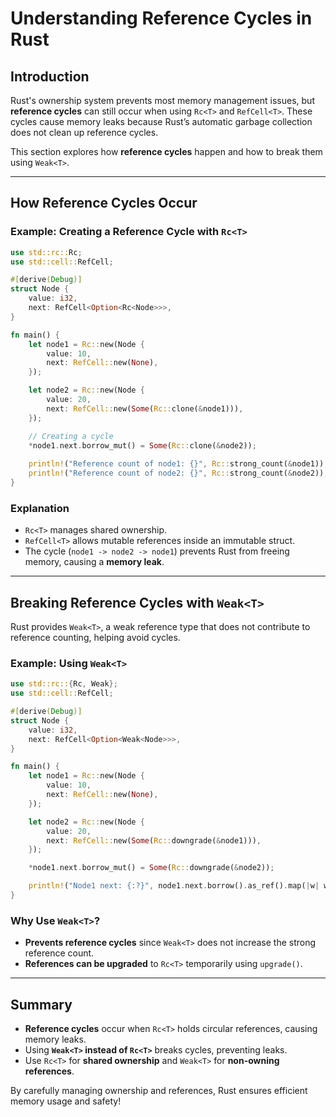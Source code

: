 # Understanding Reference Cycles in Rust

## Introduction
Rust's ownership system prevents most memory management issues, but **reference cycles** can still occur when using `Rc<T>` and `RefCell<T>`. These cycles cause memory leaks because Rust’s automatic garbage collection does not clean up reference cycles.

This section explores how **reference cycles** happen and how to break them using `Weak<T>`.

---

## How Reference Cycles Occur

### Example: Creating a Reference Cycle with `Rc<T>`

```rust
use std::rc::Rc;
use std::cell::RefCell;

#[derive(Debug)]
struct Node {
    value: i32,
    next: RefCell<Option<Rc<Node>>>,
}

fn main() {
    let node1 = Rc::new(Node {
        value: 10,
        next: RefCell::new(None),
    });

    let node2 = Rc::new(Node {
        value: 20,
        next: RefCell::new(Some(Rc::clone(&node1))),
    });

    // Creating a cycle
    *node1.next.borrow_mut() = Some(Rc::clone(&node2));
    
    println!("Reference count of node1: {}", Rc::strong_count(&node1));
    println!("Reference count of node2: {}", Rc::strong_count(&node2));
}
```

### Explanation
- `Rc<T>` manages shared ownership.
- `RefCell<T>` allows mutable references inside an immutable struct.
- The cycle (`node1 -> node2 -> node1`) prevents Rust from freeing memory, causing a **memory leak**.

---

## Breaking Reference Cycles with `Weak<T>`

Rust provides `Weak<T>`, a weak reference type that does not contribute to reference counting, helping avoid cycles.

### Example: Using `Weak<T>`

```rust
use std::rc::{Rc, Weak};
use std::cell::RefCell;

#[derive(Debug)]
struct Node {
    value: i32,
    next: RefCell<Option<Weak<Node>>>,
}

fn main() {
    let node1 = Rc::new(Node {
        value: 10,
        next: RefCell::new(None),
    });

    let node2 = Rc::new(Node {
        value: 20,
        next: RefCell::new(Some(Rc::downgrade(&node1))),
    });

    *node1.next.borrow_mut() = Some(Rc::downgrade(&node2));

    println!("Node1 next: {:?}", node1.next.borrow().as_ref().map(|w| w.upgrade()));
}
```

### Why Use `Weak<T>`?
- **Prevents reference cycles** since `Weak<T>` does not increase the strong reference count.
- **References can be upgraded** to `Rc<T>` temporarily using `upgrade()`.

---

## Summary
- **Reference cycles** occur when `Rc<T>` holds circular references, causing memory leaks.
- Using **`Weak<T>` instead of `Rc<T>`** breaks cycles, preventing leaks.
- Use `Rc<T>` for **shared ownership** and `Weak<T>` for **non-owning references**.

By carefully managing ownership and references, Rust ensures efficient memory usage and safety!